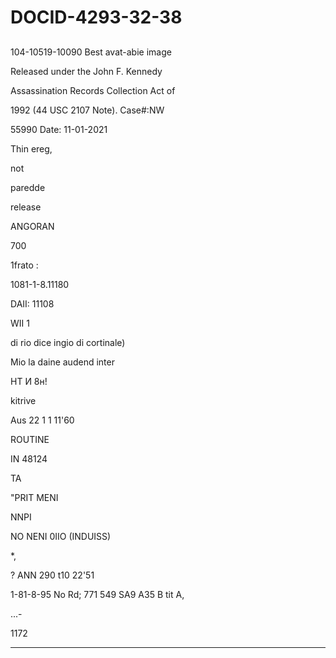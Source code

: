 # DOCID-4293-32-38

##
104-10519-10090 Best avat-abie image

Released under the John F. Kennedy

Assassination Records Collection Act of

1992 (44 USC 2107 Note). Case#:NW

55990 Date: 11-01-2021

Thin ereg,

not

paredde

release

ANGORAN

700

1frato :

1081-1-8.11180

DAII: 11108

WII 1

di rio dice ingio di cortinale)

Mio la daine audend inter

НТ И 8н!

kitrive

Aus 22 1 1 11'60

ROUTINE

IN 48124

ТА

"PRIT MENI

NNPI

NO NENI 0IIO (INDUISS)

*,

? ANN 290 t10 22'51

1-81-8-95 No Rd; 771 549 SA9 A35 B tit A,

...-

1172

---

